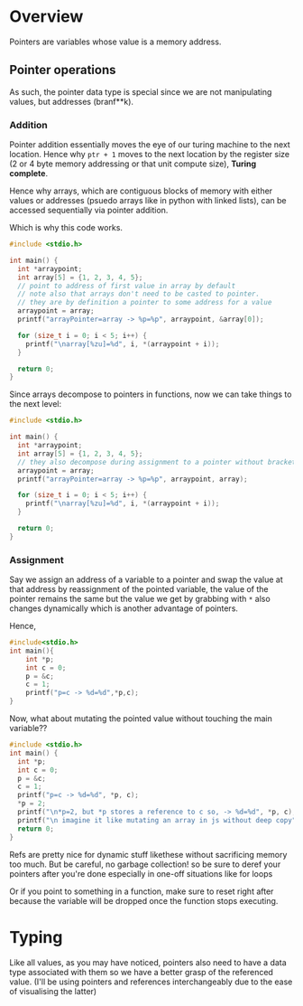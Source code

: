 # Overview

Pointers are variables whose value is a memory address.

## Pointer operations

As such, the pointer data type is special since we are not manipulating values, but addresses (branf\*\*k).

### Addition

Pointer addition essentially moves the eye of our turing machine to the next location. Hence why `ptr + 1` moves to the next location by the register size (2 or 4 byte memory addressing or that unit compute size), **Turing complete**.

Hence why arrays, which are contiguous blocks of memory with either values or addresses (psuedo arrays like in python with linked lists), can be accessed sequentially via pointer addition.

Which is why this code works.

```c
#include <stdio.h>

int main() {
  int *arraypoint;
  int array[5] = {1, 2, 3, 4, 5};
  // point to address of first value in array by default
  // note also that arrays don't need to be casted to pointer.
  // they are by definition a pointer to some address for a value
  arraypoint = array;
  printf("arrayPointer=array -> %p=%p", arraypoint, &array[0]);

  for (size_t i = 0; i < 5; i++) {
    printf("\narray[%zu]=%d", i, *(arraypoint + i));
  }

  return 0;
}

```

Since arrays decompose to pointers in functions, now we can take things to the next level:

```c
#include <stdio.h>

int main() {
  int *arraypoint;
  int array[5] = {1, 2, 3, 4, 5};
  // they also decompose during assignment to a pointer without bracket notation
  arraypoint = array;
  printf("arrayPointer=array -> %p=%p", arraypoint, array);

  for (size_t i = 0; i < 5; i++) {
    printf("\narray[%zu]=%d", i, *(arraypoint + i));
  }

  return 0;
}
```

### Assignment

Say we assign an address of a variable to a pointer and swap the value at that address by reassignment of the pointed variable, the value of the pointer remains the same but the value we get by grabbing with `*` also changes dynamically which is another advantage of pointers.

Hence,

```c
#include<stdio.h>
int main(){
    int *p;
    int c = 0;
    p = &c;
    c = 1;
    printf("p=c -> %d=%d",*p,c);
}
```

Now, what about mutating the pointed value without touching the main variable??

```c
#include <stdio.h>
int main() {
  int *p;
  int c = 0;
  p = &c;
  c = 1;
  printf("p=c -> %d=%d", *p, c);
  *p = 2;
  printf("\n*p=2, but *p stores a reference to c so, -> %d=%d", *p, c);
  printf("\n imagine it like mutating an array in js without deep copy");
  return 0;
}

```

Refs are pretty nice for dynamic stuff likethese without sacrificing memory too much. But be careful, no garbage collection! so be sure to deref your pointers after you're done especially in one-off situations like for loops

Or if you point to something in a function, make sure to reset right after because the variable will be dropped once the function stops executing.

# Typing

Like all values, as you may have noticed, pointers also need to have a data type associated with them so we have a better grasp of the referenced value. (I'll be using pointers and references interchangeably due to the ease of visualising the latter)
